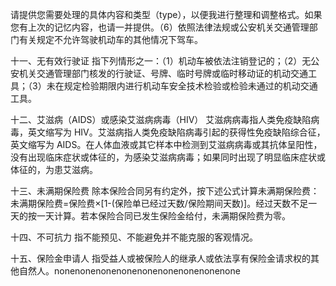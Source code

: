 请提供您需要处理的具体内容和类型（type），以便我进行整理和调整格式。如果您有上次的记忆内容，也请一并提供。（6）依照法律法规或公安机关交通管理部门有关规定不允许驾驶机动车的其他情况下驾车。

十一、无有效行驶证 指下列情形之一：（1）机动车被依法注销登记的；（2）无公安机关交通管理部门核发的行驶证、号牌、临时号牌或临时移动证的机动交通工具；（3）未在规定检验期限内进行机动车安全技术检验或检验未通过的机动交通工具。

十二、艾滋病（AIDS）或感染艾滋病病毒（HIV） 艾滋病病毒指人类免疫缺陷病毒，英文缩写为 HIV。艾滋病指人类免疫缺陷病毒引起的获得性免疫缺陷综合征，英文缩写为 AIDS。在人体血液或其它样本中检测到艾滋病病毒或其抗体呈阳性，没有出现临床症状或体征的，为感染艾滋病病毒；如果同时出现了明显临床症状或体征的，为患艾滋病。

十三、未满期保险费 除本保险合同另有约定外，按下述公式计算未满期保险费：未满期保险费=保险费×[1-(保险单已经过天数/保险期间天数)]。经过天数不足一天的按一天计算。若本保险合同已发生保险金给付，未满期保险费为零。

十四、不可抗力 指不能预见、不能避免并不能克服的客观情况。

十五、保险金申请人 指受益人或被保险人的继承人或依法享有保险金请求权的其他自然人。nonenonenonenonenonenonenonenonenone